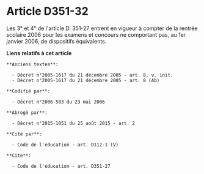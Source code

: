 # Article D351-32

Les 3° et 4° de l'article D. 351-27 entrent en vigueur à compter de la rentrée scolaire 2006 pour les examens et concours ne
comportant pas, au 1er janvier 2006, de dispositifs équivalents.

**Liens relatifs à cet article**

	**Anciens textes**:

	  - Décret n°2005-1617 du 21 décembre 2005 - art. 8, v. init.
	  - Décret n°2005-1617 du 21 décembre 2005 - art. 8 (Ab)

	**Codifié par**:

	  - Décret n°2006-583 du 23 mai 2006

	**Abrogé par**:

	  - Décret n°2015-1051 du 25 août 2015 - art. 2

	**Cité par**:

	  - Code de l'éducation - art. D112-1 (V)

	**Cite**:

	  - Code de l'éducation - art. D351-27
